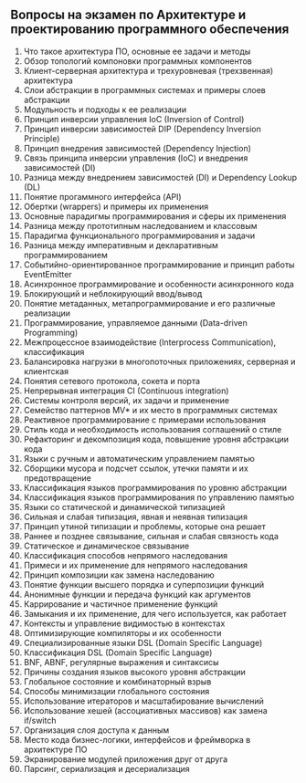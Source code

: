 ## Вопросы на экзамен по Архитектуре и проектированию программного обеспечения

1. Что такое архитектура ПО, основные ее задачи и методы
2. Обзор топологий компоновки программных компонентов
3. Клиент-серверная архитектура и трехуровневая (трехзвенная) архитектура
4. Слои абстракции в программных системах и примеры слоев абстракции
5. Модульность и подходы к ее реализации
6. Принцип инверсии управления IoC (Inversion of Control)
7. Принцип инверсии зависимостей DIP (Dependency Inversion Principle)
8. Принцип внедрения зависимостей (Dependency Injection)
9. Связь принципа инверсии управления (IoC) и внедрения зависимостей (DI)
10. Разница между внедрением зависимостей (DI) и Dependency Lookup (DL)
11. Понятие прогаммного интерфейса (API)
12. Обертки (wrappers) и примеры их применения
13. Основные парадигмы программирования и сферы их применения
14. Разница между прототипным наследованием и классовым
15. Парадигма функционального программирования и задачи
16. Разница между императивным и декларативным программированием
17. Событийно-ориентированное программирование и принцип работы EventEmitter
18. Асинхронное программирование и особенности асинхронного кода
19. Блокирующий и неблокирующий ввод/вывод
20. Понятие метаданных, метапрограммирование и его различные реализации
21. Программирование, управляемое данными (Data-driven Programming)
22. Межпроцессное взаимодействие (Interprocess Communication), классификация
23. Балансировка нагрузки в многопоточных приложениях, серверная и клиентская
24. Понятия сетевого протокола, сокета и порта
25. Непрерывная интеграция CI (Continuous integration)
26. Системы контроля версий, их задачи и применение
27. Семейство паттернов MV* и их место в программных системах
28. Реактивное программирование с примерами использования
29. Стиль кода и необходимость использования соглашений о стиле
30. Рефакторинг и декомпозиция кода, повышение уровня абстракции кода
31. Языки с ручным и автоматическим управлением памятью
32. Сборщики мусора и подсчет ссылок, утечки памяти и их предотвращение
33. Классификация языков программирования по уровню абстракции
34. Классификация языков программирования по управлению памятью
35. Языки со статической и динамической типизацией
36. Сильная и слабая типизация, явная и неявная типизация
37. Принцип утиной типизации и проблемы, которые она решает
38. Раннее и позднее связывание, сильная и слабая связность кода
39. Статическое и динамическое связывание
40. Классификация способов непрямого наследования
41. Примеси и их применение для непрямого наследования
42. Принцип композиции как замена наследованию
43. Понятие функции высшего порядка и суперпозиции функций
44. Анонимные функции и передача функций как аргументов
45. Каррирование и частичное применение функций
46. Замыкания и их применение, для чего используется, как работает
47. Контексты и управление видимостью в контекстах
48. Оптимизирующие компиляторы и их особенности
49. Специализированные языки DSL (Domain Specific Language)
50. Классификация DSL (Domain Specific Language)
51. BNF, ABNF, регулярные выражения и синтаксисы
52. Причины создания языков высокого уровня абстракции
53. Глобальное состояние и комбинаторный взрыв
54. Способы минимизации глобального состояния
55. Использование итераторов и масштабирование вычислений
56. Использование хешей (ассоциативных массивов) как замена if/switch
57. Организация слоя доступа к данным
58. Место кода бизнес-логики, интерфейсов и фреймворка в архитектуре ПО
59. Экранирование модулей приложения друг от друга
60. Парсинг, сериализация и десериализация